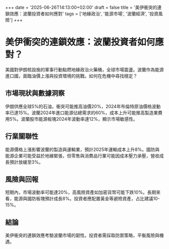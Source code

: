 +++
date = '2025-06-26T14:13:00+02:00'
draft = false
title = '美伊衝突的連鎖效應：波蘭投資者如何應對'
tags = ['地緣政治', '能源市場', '波蘭經濟', '投資風險']
+++

# 美伊衝突的連鎖效應：波蘭投資者如何應對？

美國對伊朗核設施的軍事行動點燃地緣政治火藥桶，全球市場震盪。波蘭作為能源進口國，面臨油價上漲與投資環境的挑戰。如何在危機中尋找穩定？

## 市場現狀與數據洞察
伊朗供應全球5%的石油，衝突可能推高油價20%，2024年布倫特原油價格波動率已達15%。波蘭2024年進口能源佔總需求的60%，成本上升可能推高製造業費用5%。波蘭股市能源板塊2024年波動率達12%，顯示市場敏感性。

## 行業關聯性
能源價格上漲影響波蘭的製造與運輸業，預計2025年運輸成本上升8%。國防與能源企業可能受益於地緣緊張，但零售與消費品行業可能因成本壓力承壓，營收成長預計放緩至3%。

## 風險與回報
短期內，市場波動率可能達20%，高風險資產如加密貨幣可能下跌10%。長期來看，能源與國防板塊預計成長8%。投資者應配置黃金等避險資產，占比建議10-15%。

## 結論
美伊衝突的連鎖效應考驗波蘭市場的韌性。投資者需採取防禦策略，平衡風險與機遇。